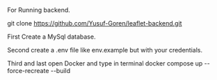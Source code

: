 For Running backend.

git clone https://github.com/Yusuf-Goren/leaflet-backend.git

First Create a MySql database.

Second create a .env file like env.example but with your credentials.

Third and last open Docker and type in terminal docker compose up --force-recreate --build


